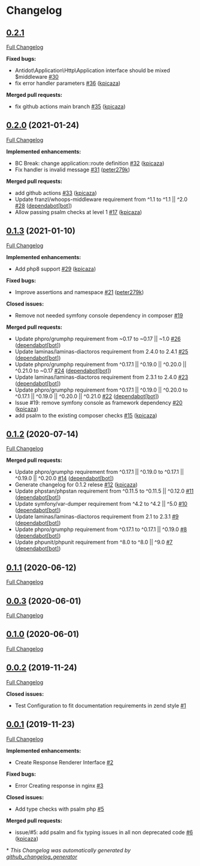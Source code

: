 # Changelog

## [0.2.1](https://github.com/antidot-framework/antidot-framework/tree/0.2.1)

[Full Changelog](https://github.com/antidot-framework/antidot-framework/compare/0.2.0...0.2.1)

**Fixed bugs:**

- Antidot\Application\Http\Application interface should be mixed $middleware [\#30](https://github.com/antidot-framework/antidot-framework/issues/30)
- fix error handler parameters [\#36](https://github.com/antidot-framework/antidot-framework/pull/36) ([kpicaza](https://github.com/kpicaza))

**Merged pull requests:**

- fix github actions main branch [\#35](https://github.com/antidot-framework/antidot-framework/pull/35) ([kpicaza](https://github.com/kpicaza))

## [0.2.0](https://github.com/antidot-framework/antidot-framework/tree/0.2.0) (2021-01-24)

[Full Changelog](https://github.com/antidot-framework/antidot-framework/compare/0.1.3...0.2.0)

**Implemented enhancements:**

- BC Break: change application::route definition [\#32](https://github.com/antidot-framework/antidot-framework/pull/32) ([kpicaza](https://github.com/kpicaza))
- Fix handler is invalid message [\#31](https://github.com/antidot-framework/antidot-framework/pull/31) ([peter279k](https://github.com/peter279k))

**Merged pull requests:**

- add github actions [\#33](https://github.com/antidot-framework/antidot-framework/pull/33) ([kpicaza](https://github.com/kpicaza))
- Update franzl/whoops-middleware requirement from ^1.1 to ^1.1 || ^2.0 [\#28](https://github.com/antidot-framework/antidot-framework/pull/28) ([dependabot[bot]](https://github.com/apps/dependabot))
- Allow passing psalm checks at level 1 [\#17](https://github.com/antidot-framework/antidot-framework/pull/17) ([kpicaza](https://github.com/kpicaza))

## [0.1.3](https://github.com/antidot-framework/antidot-framework/tree/0.1.3) (2021-01-10)

[Full Changelog](https://github.com/antidot-framework/antidot-framework/compare/0.1.2...0.1.3)

**Implemented enhancements:**

- Add php8 support [\#29](https://github.com/antidot-framework/antidot-framework/pull/29) ([kpicaza](https://github.com/kpicaza))

**Fixed bugs:**

- Improve assertions and namespace [\#21](https://github.com/antidot-framework/antidot-framework/pull/21) ([peter279k](https://github.com/peter279k))

**Closed issues:**

- Remove not needed symfony console dependency in composer  [\#19](https://github.com/antidot-framework/antidot-framework/issues/19)

**Merged pull requests:**

- Update phpro/grumphp requirement from ~0.17 to ~0.17 || ~1.0 [\#26](https://github.com/antidot-framework/antidot-framework/pull/26) ([dependabot[bot]](https://github.com/apps/dependabot))
- Update laminas/laminas-diactoros requirement from 2.4.0 to 2.4.1 [\#25](https://github.com/antidot-framework/antidot-framework/pull/25) ([dependabot[bot]](https://github.com/apps/dependabot))
- Update phpro/grumphp requirement from ^0.17.1 || ^0.19.0 || ^0.20.0 || ^0.21.0 to ~0.17 [\#24](https://github.com/antidot-framework/antidot-framework/pull/24) ([dependabot[bot]](https://github.com/apps/dependabot))
- Update laminas/laminas-diactoros requirement from 2.3.1 to 2.4.0 [\#23](https://github.com/antidot-framework/antidot-framework/pull/23) ([dependabot[bot]](https://github.com/apps/dependabot))
- Update phpro/grumphp requirement from ^0.17.1 || ^0.19.0 || ^0.20.0 to ^0.17.1 || ^0.19.0 || ^0.20.0 || ^0.21.0 [\#22](https://github.com/antidot-framework/antidot-framework/pull/22) ([dependabot[bot]](https://github.com/apps/dependabot))
- Issue \#19: remove symfony console as framework dependency [\#20](https://github.com/antidot-framework/antidot-framework/pull/20) ([kpicaza](https://github.com/kpicaza))
- add psalm to the existing composer checks [\#15](https://github.com/antidot-framework/antidot-framework/pull/15) ([kpicaza](https://github.com/kpicaza))

## [0.1.2](https://github.com/antidot-framework/antidot-framework/tree/0.1.2) (2020-07-14)

[Full Changelog](https://github.com/antidot-framework/antidot-framework/compare/0.1.1...0.1.2)

**Merged pull requests:**

- Update phpro/grumphp requirement from ^0.17.1 || ^0.19.0 to ^0.17.1 || ^0.19.0 || ^0.20.0 [\#14](https://github.com/antidot-framework/antidot-framework/pull/14) ([dependabot[bot]](https://github.com/apps/dependabot))
- Generate changelog for 0.1.2 relese [\#12](https://github.com/antidot-framework/antidot-framework/pull/12) ([kpicaza](https://github.com/kpicaza))
- Update phpstan/phpstan requirement from ^0.11.5 to ^0.11.5 || ^0.12.0 [\#11](https://github.com/antidot-framework/antidot-framework/pull/11) ([dependabot[bot]](https://github.com/apps/dependabot))
- Update symfony/var-dumper requirement from ^4.2 to ^4.2 || ^5.0 [\#10](https://github.com/antidot-framework/antidot-framework/pull/10) ([dependabot[bot]](https://github.com/apps/dependabot))
- Update laminas/laminas-diactoros requirement from 2.1 to 2.3.1 [\#9](https://github.com/antidot-framework/antidot-framework/pull/9) ([dependabot[bot]](https://github.com/apps/dependabot))
- Update phpro/grumphp requirement from ^0.17.1 to ^0.17.1 || ^0.19.0 [\#8](https://github.com/antidot-framework/antidot-framework/pull/8) ([dependabot[bot]](https://github.com/apps/dependabot))
- Update phpunit/phpunit requirement from ^8.0 to ^8.0 || ^9.0 [\#7](https://github.com/antidot-framework/antidot-framework/pull/7) ([dependabot[bot]](https://github.com/apps/dependabot))

## [0.1.1](https://github.com/antidot-framework/antidot-framework/tree/0.1.1) (2020-06-12)

[Full Changelog](https://github.com/antidot-framework/antidot-framework/compare/0.0.3...0.1.1)

## [0.0.3](https://github.com/antidot-framework/antidot-framework/tree/0.0.3) (2020-06-01)

[Full Changelog](https://github.com/antidot-framework/antidot-framework/compare/0.1.0...0.0.3)

## [0.1.0](https://github.com/antidot-framework/antidot-framework/tree/0.1.0) (2020-06-01)

[Full Changelog](https://github.com/antidot-framework/antidot-framework/compare/0.0.2...0.1.0)

## [0.0.2](https://github.com/antidot-framework/antidot-framework/tree/0.0.2) (2019-11-24)

[Full Changelog](https://github.com/antidot-framework/antidot-framework/compare/0.0.1...0.0.2)

**Closed issues:**

- Test Configuration to fit documentation requirements in zend style [\#1](https://github.com/antidot-framework/antidot-framework/issues/1)

## [0.0.1](https://github.com/antidot-framework/antidot-framework/tree/0.0.1) (2019-11-23)

[Full Changelog](https://github.com/antidot-framework/antidot-framework/compare/7c775f2b1a63a7cb9c00909622b2eb71931ff54b...0.0.1)

**Implemented enhancements:**

- Create Response Renderer Interface [\#2](https://github.com/antidot-framework/antidot-framework/issues/2)

**Fixed bugs:**

- Error Creating response in nginx [\#3](https://github.com/antidot-framework/antidot-framework/issues/3)

**Closed issues:**

- Add type checks with psalm php [\#5](https://github.com/antidot-framework/antidot-framework/issues/5)

**Merged pull requests:**

- issue/\#5: add psalm and fix typing issues in all non deprecated code [\#6](https://github.com/antidot-framework/antidot-framework/pull/6) ([kpicaza](https://github.com/kpicaza))



\* *This Changelog was automatically generated by [github_changelog_generator](https://github.com/github-changelog-generator/github-changelog-generator)*
